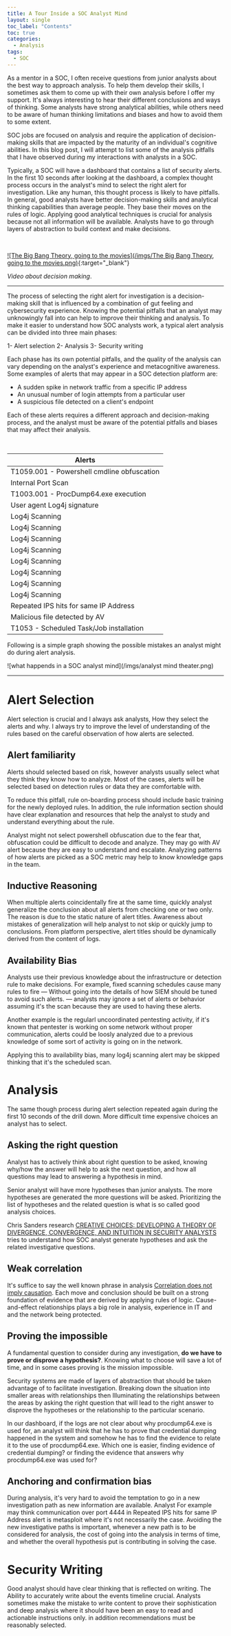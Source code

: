 ```yaml
---
title: A Tour Inside a SOC Analyst Mind
layout: single
toc_label: "Contents"
toc: true
categories: 
  - Analysis 
tags:
  - SOC
---
```


As a mentor in a SOC, I often receive questions from junior analysts about the best way to approach analysis. To help them develop their skills, I sometimes ask them to come up with their own analysis before I offer my support. It's always interesting to hear their different conclusions and ways of thinking. Some analysts have strong analytical abilities, while others need to be aware of human thinking limitations and biases and how to avoid them to some extent.

SOC jobs are focused on analysis and require the application of decision-making skills that are impacted by the maturity of an individual's cognitive abilities. In this blog post, I will attempt to list some of the analysis pitfalls that I have observed during my interactions with analysts in a SOC.

Typically, a SOC will have a dashboard that contains a list of security alerts. In the first 10 seconds after looking at the dashboard, a complex thought process occurs in the analyst's mind to select the right alert for investigation. Like any human, this thought process is likely to have pitfalls. In general, good analysts have better decision-making skills and analytical thinking capabilities than average people. They base their moves on the rules of logic. Applying good analytical techniques is crucial for analysis because not all information will be available. Analysts have to go through layers of abstraction to build context and make decisions.

<br>

[![The Big Bang Theory, going to the movies](/imgs/The Big Bang Theory, going to the movies.png)](https://www.youtube.com/watch?v=SPZRtlqBgYk){:target="_blank"}

*Video about decision making*.

---

The process of selecting the right alert for investigation is a decision-making skill that is influenced by a combination of gut feeling and cybersecurity experience. Knowing the potential pitfalls that an analyst may unknowingly fall into can help to improve their thinking and analysis. To make it easier to understand how SOC analysts work, a typical alert analysis can be divided into three main phases:

1- Alert selection 
2- Analysis 
3- Security writing

Each phase has its own potential pitfalls, and the quality of the analysis can vary depending on the analyst's experience and metacognitive awareness. Some examples of alerts that may appear in a SOC detection platform are:

- A sudden spike in network traffic from a specific IP address
- An unusual number of login attempts from a particular user
- A suspicious file detected on a client's endpoint


Each of these alerts requires a different approach and decision-making process, and the analyst must be aware of the potential pitfalls and biases that may affect their analysis.

<br>


| Alerts      | 
| ----------- | 
| T1059.001 - Powershell cmdline obfuscation  | 
| Internal Port Scan|
| T1003.001 - ProcDump64.exe execution  | 
| User agent Log4j signature   | 
| Log4j Scanning |
| Log4j Scanning |
| Log4j Scanning |
| Log4j Scanning |
| Log4j Scanning |
| Log4j Scanning |
| Log4j Scanning |
| Log4j Scanning |
| Repeated IPS hits for same IP Address   |
| Malicious file detected by AV| 
| T1053 - Scheduled Task/Job installation | 

Following is a simple graph showing the possible mistakes an analyst might do during alert analysis.
<br>

![what happends in a SOC analyst mind](/imgs/analyst mind theater.png)


---
# Alert Selection

Alert selection is crucial and I always ask analysts, How they select the alerts and why. I always try to improve the level of understanding of the rules based on the careful observation of how alerts are selected.

## Alert familiarity 

Alerts should  selected based on risk, however analysts usually select what they think they know how to analyze. Most of the cases, alerts will be selected based on detection rules or data they are comfortable with. 

To reduce this pitfall, rule on-boarding process should  include basic training for the newly deployed rules. In addition, the rule information section should have clear explanation and resources that help the analyst to study and understand everything about the rule. 

Analyst might not select powershell obfuscation due to the fear that, obfuscation could be difficult to decode and analyze. They may go with AV alert because they are easy to understand and escalate. Analyzing patterns of how alerts are picked as a SOC metric may help to know knowledge gaps in the team. 

## Inductive Reasoning 

When multiple alerts coincidentally fire at the same time, quickly analyst generalize the conclusion about all alerts from checking one or two only. The reason is due to the static nature of alert titles. Awareness about mistakes of generalization will help analyst to not skip or quickly jump to conclusions. From platform perspective, alert titles should be dynamically derived from the content of logs.

## Availability Bias

Analysts use their previous knowledge about the infrastructure or detection rule to make decisions. For example, fixed scanning schedules cause many rules to fire —  Without going into the details of how SIEM should be tuned to avoid such alerts. — analysts may ignore a set of alerts or behavior assuming it's the scan because they are used to having these alerts.  

Another example is the regularl uncoordinated pentesting activity, if it's known that pentester is working on some network without proper communication, alerts could be loosly analyzed due to a previous knowledge of some sort of activity is going on in the network. 

Applying this to availability bias, many log4j scanning alert may be skipped thinking that it's the scheduled scan. 



# Analysis 

The same though process during alert selection repeated again during the first 10 seconds of the drill down. More difficult time expensive choices an analyst has to select.

## Asking the right question 

Analyst has to actively think about right question to be asked, knowing why/how the answer will help to ask the next question, and how all questions may lead to answering a hypothesis in mind. 

Senior analyst will have more hypotheses than junior analysts. The more hypotheses are generated the more questions will be asked. Prioritizing the list of hypotheses and the related question is what is so called good analysis choices. 

Chris Sanders research [CREATIVE CHOICES: DEVELOPING A THEORY OF DIVERGENCE, CONVERGENCE, AND INTUITION IN SECURITY ANALYSTS](https://www.chrissanders.org/wp-content/uploads/2020/03/Creative-Choices-Developing-a-Theory-of-Divergence-Convergence-and-Intuition-in-Security-Analysts.pdf) tries to understand how SOC analyst generate hypotheses and ask the related investigative questions.


## Weak correlation

It's suffice to say the well known phrase in analysis [Correlation does not imply causation](https://en.wikipedia.org/wiki/Correlation_does_not_imply_causation). Each move and conclusion should be built on a strong foundation of evidence that are derived by applying rules of logic. Cause-and-effect relationships plays a big role in analysis, experience in IT and and the network being protected. 


## Proving the impossible 

A fundamental question to consider during any investigation, **do we have to prove or disprove a hypothesis?**. Knowing what to choose will save a lot of time, and in some cases proving is the mission impossible.   

Security systems are made of layers of abstraction that should be taken advantage of to facilitate investigation. Breaking down the situation into smaller areas with relationships then Illuminating the relationships between the areas by asking the right question that will lead to the right answer to disprove the hypotheses or the relationship to the particular scenario.  

In our dashboard, if the logs are not clear about why procdump64.exe is used for, an analyst will think that he has to prove that credential dumping happened in the system and somehow he has to find the evidence to relate it to the use of procdump64.exe. Which one is easier, finding evidence of credential dumping? or finding the evidence that answers why procdump64.exe was used for?
 
## Anchoring and confirmation bias

During analysis, it's very hard to avoid the temptation to go in a new investigation path as new information are available. Analyst For example may think communication over port 4444 in Repeated IPS hits for same IP Address alert is metasploit where it's not necessarily the case. Avoiding the new investigative paths is important, whenever a new path is to be considered for analysis, the cost of going into the analysis in terms of time, and whether the overall hypothesis put is contributing in solving the case.  


# Security Writing

Good analyst should have clear thinking that is reflected on writing. The Ability to accurately write about the events timeline crucial. Analysts sometimes make the mistake to write content to prove their sophistication and deep analysis where it should have been an easy to read and actionable instructions only. in addition recommendations must be reasonably selected. 
